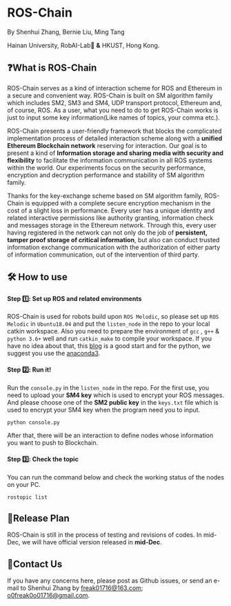 # ROS-Chain

By Shenhui Zhang, Bernie Liu, Ming Tang

Hainan University, RobAI-Lab:robot: **&** HKUST, Hong Kong.

## :question:What is ROS-Chain​​

ROS-Chain serves as a kind of interaction scheme for ROS and Ethereum in a secure and convenient way. ROS-Chain is built on SM algorithm family which includes SM2, SM3 and SM4, UDP transport protocol, Ethereum and, of course, ROS. As a user, what you need to do to get ROS-Chain works is just to input some key information(Like names of topics, your comma etc.).

ROS-Chain presents a user-friendly framework that blocks the complicated implementation process of detailed interaction scheme along with a **unified Ethereum Blockchain network** reserving for interaction. Our goal is to present a kind of **Information storage and sharing media with security and flexibility** to facilitate the information communication in all ROS systems within the world. Our experiments focus on the security performance, encryption and decryption performance and stability of SM algorithm family.

Thanks for the key-exchange scheme based on SM algorithm family, ROS-Chain is equipped with a complete secure encryption mechanism in the cost of a slight loss in performance. Every user has a unique identity and related interactive permissions like authority granting, information check and messages storage in the Ethereum network. Through this, every user having registered in the network can not only do the job of **persistent, tamper proof storage of critical information**, but also can conduct trusted information exchange communication with the authorization of either party of information communication, out of the intervention of third party.

## :hammer_and_wrench: How to use

#### Step :one:: Set up ROS and related environments

ROS-Chain is used for robots build upon `ROS Melodic`, so please set up `ROS Melodic` in `Ubuntu18.04` and put the `listen_node` in the repo to your local catkin workspace. Also you need to prepare the environment of `gcc` ,  `g++`  & `python 3.6+` well and run `catkin_make` to compile your workspace. If you have no idea about that, this [blog](https://blog.csdn.net/weixin_42108484/article/details/83021957) is a good start and for the python, we suggest you use the [anaconda3](https://www.anaconda.com/).

#### Step :two:: Run it!  

Run the `console.py` in the `listen_node` in the repo. For the first use, you need to upload your **SM4 key** which is used to encrypt your ROS messages. And please choose one of the **SM2 public key** in the `keys.txt` file which is used to encrypt your SM4 key when the program need you to input.

```python
python console.py
```

After that, there will be an interaction to define nodes whose information you want to push to  Blockchain.

#### Step :three:: Check the topic

You can run the command below and check the working status of the nodes on your PC.

```
rostopic list
```

## :bookmark_tabs:Release Plan

ROS-Chain is still in the process of testing and revisions of codes. In mid-Dec, we will have official version released in **mid-Dec**.

## :email:Contact Us​

If you have any concerns here, please post as Github issues, or send an e-mail to Shenhui Zhang by freak01716@163.com; o0freak0o01716@gmail.com.
